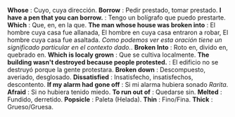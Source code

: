**Whose** : Cuyo, cuya dirección.
**Borrow** : Pedir prestado, tomar prestado.
**I have a pen that you can borrow.** : Tengo un bolígrafo que puedo prestarte.
**Which** : Que, en, en la que.
**The man whose house was broken into** : El hombre cuya casa fue allanada, El hombre en cuya casa entraron a robar, El hombre cuya casa fue asaltada. *Como podemos ver esta oración tiene un significado particular en el contexto dado.*.
**Broken Into** : Roto en, divido en, quebrado en.
**Which is localy grown** : Que se cultiva localmente.
**The building wasn't destroyed because people protested.** :  El edificio no se destruyó porque la gente protestara.
**Broken down** : Descompuesto, averiado, desglosado.
**Dissatisfied** : Insatisfecho, insatisfechos, descontento.
**If my alarm had gone off** : Si mi alarma hubiera sonado *Rarita*.
**Afraid** : Si no hubiera tenido miedo.
**To run out of** : Quedarse sin.
**Melted** : Fundido, derretido.
**Popsicle** : Paleta (Helada).
**Thin** : Fino/Fina.
**Thick** : Grueso/Gruesa.
